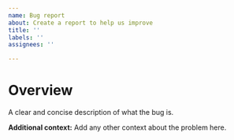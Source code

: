 ```yaml
---
name: Bug report
about: Create a report to help us improve
title: ''
labels: ''
assignees: ''

---
```


# Overview
A clear and concise description of what the bug is.

**Additional context:**
Add any other context about the problem here.

